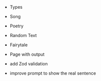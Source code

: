 - Types
- Song
- Poetry
- Random Text
- Fairytale

- Page with output

- add Zod validation

- improve prompt to show the real sentence

